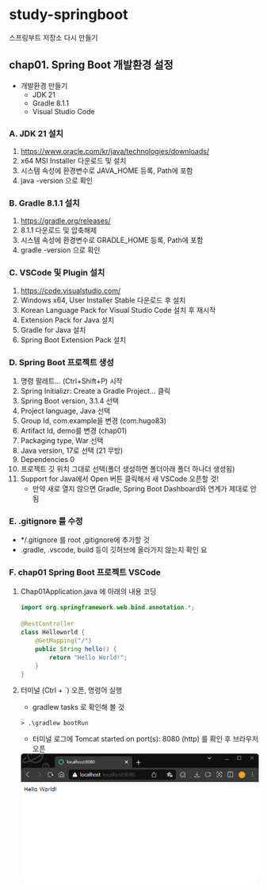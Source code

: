# study-springboot
스프링부트 저장소 다시 만들기

## chap01. Spring Boot 개발환경 설정
- 개발환경 만들기
	- JDK 21
	- Gradle 8.1.1
	- Visual Studio Code

### A. JDK 21 설치
1. https://www.oracle.com/kr/java/technologies/downloads/ 
2. x64 MSI Installer 다운로드 및 설치
3. 시스템 속성에 환경변수로 JAVA_HOME 등록, Path에 포함
4. java -version 으로 확인

### B. Gradle 8.1.1 설치
1. https://gradle.org/releases/ 
2. 8.1.1 다운로드 및 압축해제
3. 시스템 속성에 환경변수로 GRADLE_HOME 등록, Path에 포함
4. gradle -version 으로 확인

### C. VSCode 및 Plugin 설치
1. https://code.visualstudio.com/
2. Windows x64, User Installer Stable 다운로드 후 설치
3. Korean Language Pack for Visual Studio Code 설치 후 재시작
4. Extension Pack for Java 설치
5. Gradle for Java 설치
6. Spring Boot Extension Pack 설치

### D. Spring Boot 프로젝트 생성
1. 명령 팔레트... (Ctrl+Shift+P) 시작
2. Spring Initializr: Create a Gradle Project... 클릭
3. Spring Boot version, 3.1.4 선택
4. Project language, Java 선택
5. Group Id, com.example을 변경 (com.hugo83)
6. Artifact Id, demo를 변경 (chap01)
7. Packaging type, War 선택
8. Java version, 17로 선택 (21 무방)
9. Dependencies 0 
10. 프로젝트 깃 위치 그대로 선택(폴더 생성하면 폴더아래 폴더 하나더 생성됨)
11. Support for Java에서 Open 버튼 클릭해서 새 VSCode 오픈할 것!
	- 만약 새로 열지 않으면 Gradle, Spring Boot Dashboard와 연계가 제대로 안됨

### E. .gitignore 를 수정
- */.gitignore 를 root ,gitignore에 추가할 것
- .gradle, .vscode, build 등이 깃허브에 올라가지 않는지 확인 요

### F. chap01 Spring Boot 프로젝트 VSCode
1. Chap01Application.java 에 아래의 내용 코딩
	```java
	import org.springframework.web.bind.annotation.*;

	@RestController
	class Helloworld {
		@GetMapping("/")
		public String hello() {
			return "Hello World!";
		}
	}
	```

2. 터미널 (Ctrl + `) 오픈, 명령어 실행
	- gradlew tasks 로 확인해 볼 것
	```shell
	> .\gradlew bootRun
	```

	- 터미널 로그에 Tomcat started on port(s): 8080 (http) 를 확인 후 브라우저 오픈
	<img src="https://raw.githubusercontent.com/hugoMGSung/study-springboot/main/imgas/sb0018.png" width="600">